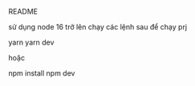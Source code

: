 README

sử dụng node 16 trở lên
chạy các lệnh sau để chạy prj

yarn 
yarn dev

hoặc

npm install
npm dev
